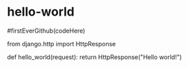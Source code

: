 # hello-world
#firstEverGithub(codeHere)

from django.http import HttpResponse

def hello_world(request):
    return HttpResponse("Hello world!")


